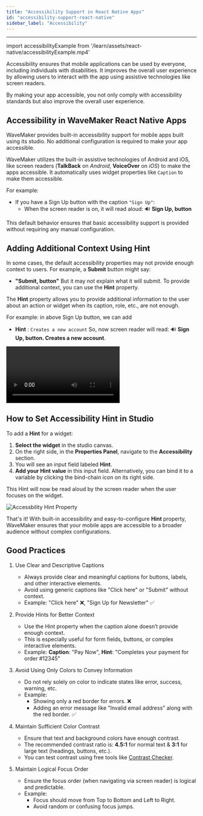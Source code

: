 ```yaml
---
title: "Accessibility Support in React Native Apps"
id: "accessibility-support-react-native"
sidebar_label: "Accessibility"
---
```

---

import accessibilityExample from '/learn/assets/react-native/accessibilityExample.mp4'

Accessibility ensures that mobile applications can be used by everyone, including individuals with disabilities. It improves the overall user experience by allowing users to interact with the app using assistive technologies like screen readers.

By making your app accessible, you not only comply with accessibility standards but also improve the overall user experience.

## Accessibility in WaveMaker React Native Apps

WaveMaker provides built-in accessibility support for mobile apps built using its studio. No additional configuration is required to make your app accessible.

WaveMaker utilizes the built-in assistive technologies of Android and iOS, like screen readers (**TalkBack** on *Android*, **VoiceOver** on *iOS*) to make the apps accessible. It automatically uses widget properties like `Caption` to make them accessible.

For example:
- If you have a Sign Up button with the caption `"Sign Up"`:
   - When the screen reader is on, it will read aloud: 🔊 **Sign Up, button**

This default behavior ensures that basic accessibility support is provided without requiring any manual configuration.

## Adding Additional Context Using Hint

In some cases, the default accessibility properties may not provide enough context to users. For example, a **Submit** button might say: 
- **"Submit, button"**
But it may not explain what it will submit. To provide additional context, you can use the **Hint** property.

The **Hint** property allows you to provide additional information to the user about an action or widget when its caption, role, etc., are not enough.

For example: in above Sign Up button, we can add
- **Hint** : `Creates a new account`
So, now screen reader will read: 🔊 **Sign Up, button. Creates a new account**.

<div class="text--center">
    <video style={{width:300}} controls>
        <source src={accessibilityExample} />
    </video>
</div>

## How to Set Accessibility Hint in Studio

To add a **Hint** for a widget:

1. **Select the widget** in the studio canvas.
2. On the right side, in the **Properties Panel**, navigate to the **Accessibility** section.
3. You will see an input field labeled **Hint**.
4. **Add your Hint value** in this input field. Alternatively, you can bind it to a variable by clicking the bind-chain icon on its right side.

This Hint will now be read aloud by the screen reader when the user focuses on the widget.

![Accessbility Hint Property](/learn/assets/react-native/accessibiltyHint.png)

That's it! With built-in accessibility and easy-to-configure **Hint** property, WaveMaker ensures that your mobile apps are accessible to a broader audience without complex configurations.

## Good Practices

1. Use Clear and Descriptive Captions
    - Always provide clear and meaningful captions for buttons, labels, and other interactive elements.
    - Avoid using generic captions like "Click here" or "Submit" without context.
    - Example: "Click here" ❌, "Sign Up for Newsletter" ✅

2. Provide Hints for Better Context
    - Use the Hint property when the caption alone doesn’t provide enough context.
    - This is especially useful for form fields, buttons, or complex interactive elements.
    - Example: **Caption**: "Pay Now", **Hint**: "Completes your payment for order #12345"

3. Avoid Using Only Colors to Convey Information
    - Do not rely solely on color to indicate states like error, success, warning, etc.
    - Example:
        - Showing only a red border for errors. ❌
        - Adding an error message like "Invalid email address" along with the red border. ✅

4. Maintain Sufficient Color Contrast
    - Ensure that text and background colors have enough contrast.
    - The recommended contrast ratio is: **4.5:1** for normal text & **3:1** for large text (headings, buttons, etc.).
    - You can test contrast using free tools like [Contrast Checker](https://webaim.org/resources/contrastchecker/).

5. Maintain Logical Focus Order
    - Ensure the focus order (when navigating via screen reader) is logical and predictable.
    - Example:
        - Focus should move from Top to Bottom and Left to Right.
        - Avoid random or confusing focus jumps.
